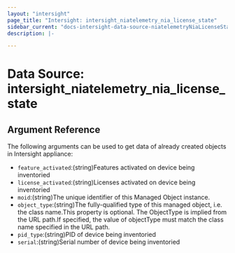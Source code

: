 ```yaml
---
layout: "intersight"
page_title: "Intersight: intersight_niatelemetry_nia_license_state"
sidebar_current: "docs-intersight-data-source-niatelemetryNiaLicenseState"
description: |-

---
```


# Data Source: intersight_niatelemetry_nia_license_state

## Argument Reference
The following arguments can be used to get data of already created objects in Intersight appliance:
* `feature_activated`:(string)Features activated on device being inventoried
* `license_activated`:(string)Licenses activated on device being inventoried
* `moid`:(string)The unique identifier of this Managed Object instance.
* `object_type`:(string)The fully-qualified type of this managed object, i.e. the class name.This property is optional. The ObjectType is implied from the URL path.If specified, the value of objectType must match the class name specified in the URL path.
* `pid_type`:(string)PID of device being inventoried
* `serial`:(string)Serial number of device being inventoried
